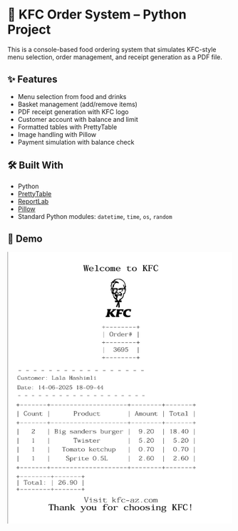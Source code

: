 # 🍗 KFC Order System – Python Project

This is a console-based food ordering system that simulates KFC-style menu selection, order management, and receipt generation as a PDF file.

## ✨ Features

- Menu selection from food and drinks
- Basket management (add/remove items)
- PDF receipt generation with KFC logo
- Customer account with balance and limit
- Formatted tables with PrettyTable
- Image handling with Pillow
- Payment simulation with balance check

## 🛠️ Built With

- Python
- [PrettyTable](https://pypi.org/project/prettytable/)
- [ReportLab](https://pypi.org/project/reportlab/)
- [Pillow](https://pypi.org/project/Pillow/)
- Standard Python modules: `datetime`, `time`, `os`, `random`

## 📸 Demo

![example-receipt](KFC-order-system/example-receipt.png)
